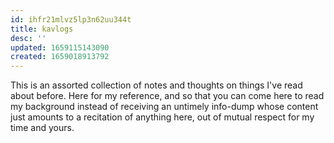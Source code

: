 ```yaml
---
id: ihfr21mlvz5lp3n62uu344t
title: kavlogs
desc: ''
updated: 1659115143090
created: 1659018913792
---
```

This is an assorted collection of notes and thoughts on things I've read about before. Here for my reference, and so that you can come here to read my background instead of receiving an untimely info-dump whose content just amounts to a recitation of anything here, out of mutual respect for my time and yours.